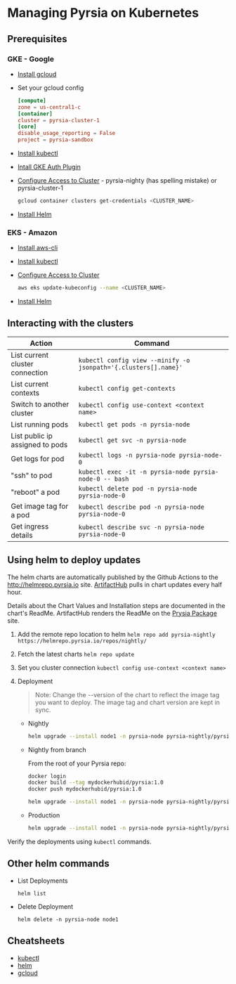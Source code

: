 # Managing Pyrsia on Kubernetes

## Prerequisites

### GKE - Google

- [Install gcloud](https://cloud.google.com/sdk/docs/install-sdk)
- Set your gcloud config

    ```toml
    [compute]
    zone = us-central1-c
    [container]
    cluster = pyrsia-cluster-1
    [core]
    disable_usage_reporting = False
    project = pyrsia-sandbox
    ```

- [Install kubectl](https://cloud.google.com/kubernetes-engine/docs/how-to/cluster-access-for-kubectl#install_kubectl)
- [Intall GKE Auth Plugin](https://cloud.google.com/kubernetes-engine/docs/how-to/cluster-access-for-kubectl#install_plugin)
- [Configure Access to Cluster](https://cloud.google.com/sdk/gcloud/reference/container/clusters/get-credentials) - pyrsia-nighty (has spelling mistake) or pyrsia-cluster-1

    ```bash
    gcloud container clusters get-credentials <CLUSTER_NAME>
    ```

- [Install Helm](https://helm.sh/docs/intro/install/)

### EKS - Amazon

- [Install aws-cli](https://docs.aws.amazon.com/cli/latest/userguide/getting-started-install.html#getting-started-install-instructions)
- [Install kubectl](https://kubernetes.io/docs/tasks/tools/)
- [Configure Access to Cluster](https://docs.aws.amazon.com/cli/latest/reference/eks/update-kubeconfig.html)

    ```bash
    aws eks update-kubeconfig --name <CLUSTER_NAME>
    ```

- [Install Helm](https://helm.sh/docs/intro/install/)

## Interacting with the clusters

| Action | Command |
| ----   | ------- |
| List current cluster connection |`kubectl config view --minify -o jsonpath='{.clusters[].name}'` |
| List current contexts | `kubectl config get-contexts` |
| Switch to another cluster | `kubectl config use-context <context name>` |
| List running pods | `kubectl get pods -n pyrsia-node` |
| List public ip assigned to pods | `kubectl get svc -n pyrsia-node` |
| Get logs for pod | `kubectl logs -n pyrsia-node pyrsia-node-0` |
| "ssh" to pod | `kubectl exec -it -n pyrsia-node pyrsia-node-0 -- bash` |
| "reboot" a pod | `kubectl delete pod -n pyrsia-node pyrsia-node-0` |
| Get image tag for a pod | `kubectl describe pod -n pyrsia-node pyrsia-node-0` |
| Get ingress details | `kubectl describe svc -n pyrsia-node pyrsia-node-0` |

## Using helm to deploy updates

The helm charts are automatically published by the Github Actions to the <http://helmrepo.pyrsia.io> site. [ArtifactHub](https://artifacthub.io) pulls in chart updates every half hour.

Details about the Chart Values and Installation steps are documented in the chart's ReadMe.  ArtifactHub renders the ReadMe on the [Prysia Package](https://artifacthub.io/packages/helm/pyrsia-nightly/pyrsia-node) site.

1. Add the remote repo location to helm
`helm repo add pyrsia-nightly https://helmrepo.pyrsia.io/repos/nightly/`
2. Fetch the latest charts
`helm repo update`
3. Set you cluster connection
`kubectl config use-context <context name>`
4. Deployment

    > Note: Change the --version of the chart to reflect the image tag you want to deploy.  The image tag and chart version are kept in sync.

    - Nightly

        ```bash
        helm upgrade --install node1 -n pyrsia-node pyrsia-nightly/pyrsia-node --set "k8s_provider=gke" --set "p2pkeys.kms_key_id=projects/pyrsia-sandbox/locations/global/keyRings/pyrsia-keyring/cryptoKeys/pyrsia-p2p-key" --set "dnsname=nightly.pyrsia.link" --set "bootdns=nightly.pyrsia.link"  --set "replicaCount=1" --set "buildnode=http://35.193.148.20:8080" --version "0.2.1+2562"
        ```

    - Nightly from branch

        From the root of your Pyrsia repo:

        ```bash
        docker login
        docker build --tag mydockerhubid/pyrsia:1.0
        docker push mydockerhubid/pyrsia:1.0

        helm upgrade --install node1 -n pyrsia-node pyrsia-nightly/pyrsia-node --set "k8s_provider=gke" --set "p2pkeys.kms_key_id=projects/pyrsia-sandbox/locations/global/keyRings/pyrsia-keyring/cryptoKeys/pyrsia-p2p-key" --set "dnsname=nightly.pyrsia.link" --set "bootdns=nightly.pyrsia.link"  --set "replicaCount=1" --set "buildnode=http://35.193.148.20:8080" --set image.repository=mydockerhubid --set image.tag=1.0 --version "0.2.1+2562"
        ```

    - Production

        ```bash
        helm upgrade --install node1 -n pyrsia-node pyrsia-nightly/pyrsia-node --set "k8s_provider=gke" --set "p2pkeys.kms_key_id=projects/pyrsia-sandbox/locations/global/keyRings/pyrsia-keyring/cryptoKeys/pyrsia-p2p-key"   --set "replicaCount=1"  --set "buildnode=http://34.134.11.239:8080" --version "0.2.1+2562"
        ```

Verify the deployments using `kubectl` commands.

## Other helm commands

- List Deployments

    `helm list`

- Delete Deployment

    `helm delete -n pyrsia-node node1`

## Cheatsheets

- [kubectl](https://kubernetes.io/docs/reference/kubectl/cheatsheet/#viewing-finding-resources)
- [helm](https://phoenixnap.com/kb/helm-commands-cheat-sheet)
- [gcloud](https://cloud.google.com/sdk/docs/cheatsheet)

